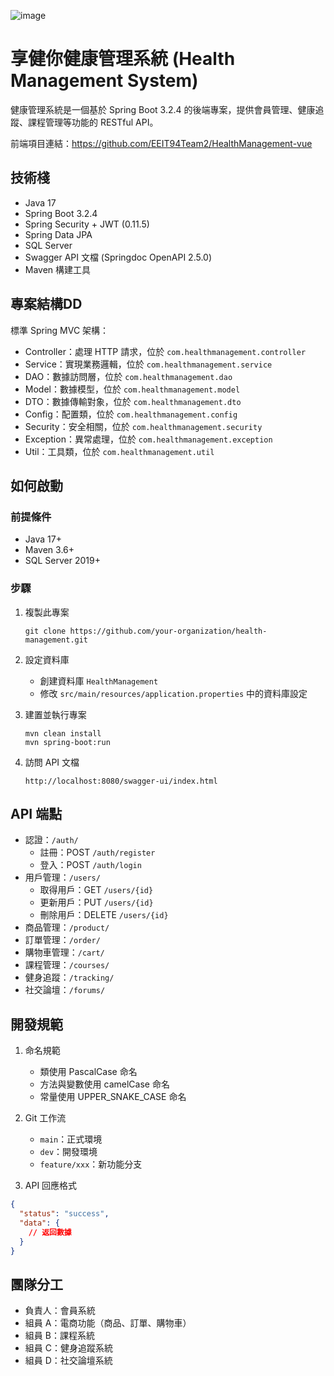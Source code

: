 ![image](https://github.com/user-attachments/assets/3beb153a-6824-4878-b2ee-f8f7d52293e3)

# 享健你健康管理系統 (Health Management System)

健康管理系統是一個基於 Spring Boot 3.2.4 的後端專案，提供會員管理、健康追蹤、課程管理等功能的 RESTful API。

前端項目連結：https://github.com/EEIT94Team2/HealthManagement-vue

## 技術棧

- Java 17
- Spring Boot 3.2.4
- Spring Security + JWT (0.11.5)
- Spring Data JPA
- SQL Server
- Swagger API 文檔 (Springdoc OpenAPI 2.5.0)
- Maven 構建工具

## 專案結構DD

標準 Spring MVC 架構：

- Controller：處理 HTTP 請求，位於 `com.healthmanagement.controller`
- Service：實現業務邏輯，位於 `com.healthmanagement.service`
- DAO：數據訪問層，位於 `com.healthmanagement.dao`
- Model：數據模型，位於 `com.healthmanagement.model`
- DTO：數據傳輸對象，位於 `com.healthmanagement.dto`
- Config：配置類，位於 `com.healthmanagement.config`
- Security：安全相關，位於 `com.healthmanagement.security`
- Exception：異常處理，位於 `com.healthmanagement.exception`
- Util：工具類，位於 `com.healthmanagement.util`

## 如何啟動

### 前提條件

- Java 17+
- Maven 3.6+
- SQL Server 2019+

### 步驟

1. 複製此專案

   ```
   git clone https://github.com/your-organization/health-management.git
   ```

2. 設定資料庫

   - 創建資料庫 `HealthManagement`
   - 修改 `src/main/resources/application.properties` 中的資料庫設定

3. 建置並執行專案

   ```
   mvn clean install
   mvn spring-boot:run
   ```

4. 訪問 API 文檔
   ```
   http://localhost:8080/swagger-ui/index.html
   ```

## API 端點

- 認證：`/auth/`
  - 註冊：POST `/auth/register`
  - 登入：POST `/auth/login`
- 用戶管理：`/users/`
  - 取得用戶：GET `/users/{id}`
  - 更新用戶：PUT `/users/{id}`
  - 刪除用戶：DELETE `/users/{id}`
- 商品管理：`/product/`
- 訂單管理：`/order/`
- 購物車管理：`/cart/`
- 課程管理：`/courses/`
- 健身追蹤：`/tracking/`
- 社交論壇：`/forums/`

## 開發規範

1. 命名規範

   - 類使用 PascalCase 命名
   - 方法與變數使用 camelCase 命名
   - 常量使用 UPPER_SNAKE_CASE 命名

2. Git 工作流

   - `main`：正式環境
   - `dev`：開發環境
   - `feature/xxx`：新功能分支

3. API 回應格式

```json
{
  "status": "success",
  "data": {
    // 返回數據
  }
}
```

## 團隊分工

- 負責人：會員系統
- 組員 A：電商功能（商品、訂單、購物車）
- 組員 B：課程系統
- 組員 C：健身追蹤系統
- 組員 D：社交論壇系統
